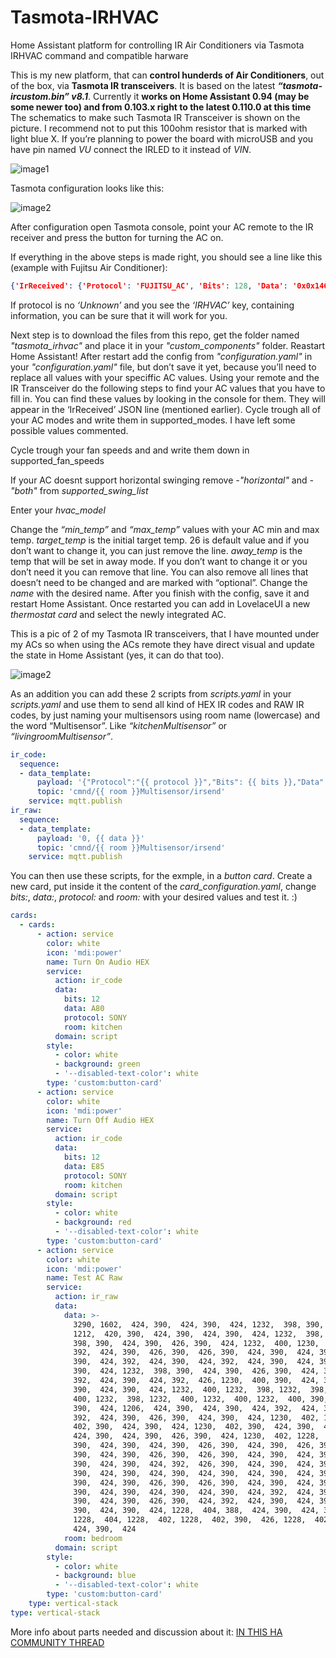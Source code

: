 # Tasmota-IRHVAC
Home Assistant platform for controlling IR Air Conditioners via Tasmota IRHVAC command and compatible harware

This is my new platform, that can **control hunderds of Air Conditioners**, out of the box, via **Tasmota IR transceivers**. It is based on the latest ***“tasmota-ircustom.bin” v8.1***. Currently it **works on Home Assistant 0.94 (may be some newer too) and from 0.103.x right to the latest 0.110.0 at this time**
The schematics to make such Tasmota IR Transceiver is shown on the picture. I recommend not to put this 100ohm resistor that is marked with light blue X. If you’re planning to power the board with microUSB and you have pin named *VU* connect the IRLED to it instead of *VIN*.

![image1](/images/schematics.jpeg)

Tasmota configuration looks like this:

![image2](/images/tasmota_config.jpeg)

After configuration open Tasmota console, point your AC remote to the IR receiver and press the button for turning the AC on.

If everything in the above steps is made right, you should see a line like this (example with Fujitsu Air Conditioner):

```json
{'IrReceived': {'Protocol': 'FUJITSU_AC', 'Bits': 128, 'Data': '0x0x1463001010FE09304013003008002025', 'Repeat': 0, 'IRHVAC': {'Vendor': 'FUJITSU_AC', 'Model': 1, 'Power': 'On', 'Mode': 'fan_only', 'Celsius': 'On', 'Temp': 20, 'FanSpeed': 'Auto', 'SwingV': 'Off', 'SwingH': 'Off', 'Quiet': 'Off', 'Turbo': 'Off', 'Econo': 'Off', 'Light': 'Off', 'Filter': 'Off', 'Clean': 'Off', 'Beep': 'Off', 'Sleep': -1}}}
```

If protocol is no *‘Unknown’* and you see the *‘IRHVAC’* key, containing information, you can be sure that it will work for you.

Next step is to download the files from this repo, get the folder named *"tasmota_irhvac"* and place it in your *"custom_components"* folder.
Reastart Home Assistant!
After restart add the config from *"configuration.yaml"* in your *"configuration.yaml"* file, but don’t save it yet, because you’ll need to replace all values with your speciffic AC values.
Using your remote and the IR Transceiver do the following steps to find your AC values that you have to fill in. You can find these values by looking in the console for them. They will appear in the ‘IrReceived’ JSON line (mentioned earlier).
Cycle trough all of your AC modes and write them in supported_modes. I have left some possible values commented.

Cycle trough your fan speeds and and write them down in supported_fan_speeds

If your AC doesnt support horizontal swinging remove *-"horizontal"* and *-"both"* from *supported_swing_list*

Enter your *hvac_model*

Change the *“min_temp”* and *“max_temp”* values with your AC min and max temp.
*target_temp* is the initial target temp. 26 is default value and if you don’t want to change it, you can just remove the line.
*away_temp* is the temp that will be set in away mode. If you don’t want to change it or you don’t need it you can remove that line.
You can also remove all lines that doesn’t need to be changed and are marked with “optional”.
Change the *name* with the desired name.
After you finish with the config, save it and restart Home Assistant. Once restarted you can add in LovelaceUI a new *thermostat card* and select the newly integrated AC.

This is a pic of 2 of my Tasmota IR transceivers, that I have mounted under my ACs so when using the ACs remote they have direct visual and update the state in Home Assistant (yes, it can do that too).

![image2](/images/multisensors.jpeg)

As an addition you can add these 2 scripts from *scripts.yaml* in your *scripts.yaml* and use them to send all kind of HEX IR codes and RAW IR codes, by just naming your multisensors using room name (lowercase) and the word “Multisensor”. Like *“kitchenMultisensor”* or *“livingroomMultisensor”*.

```yaml
ir_code:
  sequence:
  - data_template:
      payload: '{"Protocol":"{{ protocol }}","Bits": {{ bits }},"Data": 0x{{ data }}}'
      topic: 'cmnd/{{ room }}Multisensor/irsend'
    service: mqtt.publish
ir_raw:
  sequence:
  - data_template:
      payload: '0, {{ data }}'
      topic: 'cmnd/{{ room }}Multisensor/irsend'
    service: mqtt.publish
```

You can then use these scripts, for the exmple, in a *button card*. Create a new card, put inside it the content of the *card_configuration.yaml*, change *bits:*, *data:*, *protocol:* and *room:* with your desired values and test it. :)

```yaml
cards:
  - cards:
      - action: service
        color: white
        icon: 'mdi:power'
        name: Turn On Audio HEX
        service:
          action: ir_code
          data:
            bits: 12
            data: A80
            protocol: SONY
            room: kitchen
          domain: script
        style:
          - color: white
          - background: green
          - '--disabled-text-color': white
        type: 'custom:button-card'
      - action: service
        color: white
        icon: 'mdi:power'
        name: Turn Off Audio HEX
        service:
          action: ir_code
          data:
            bits: 12
            data: E85
            protocol: SONY
            room: kitchen
          domain: script
        style:
          - color: white
          - background: red
          - '--disabled-text-color': white
        type: 'custom:button-card'
      - action: service
        color: white
        icon: 'mdi:power'
        name: Test AC Raw
        service:
          action: ir_raw
          data:
            data: >-
              3290, 1602,  424, 390,  424, 390,  424, 1232,  398, 390,  424,
              1212,  420, 390,  424, 390,  424, 390,  424, 1232,  398, 1234, 
              398, 390,  424, 390,  426, 390,  424, 1232,  400, 1230,  398,
              392,  424, 390,  426, 390,  426, 390,  424, 390,  424, 390,  424,
              390,  424, 392,  424, 390,  424, 392,  424, 390,  424, 390,  424,
              390,  424, 1232,  398, 390,  424, 390,  426, 390,  424, 390,  424,
              392,  424, 390,  424, 392,  426, 1230,  400, 390,  424, 390,  426,
              390,  424, 390,  424, 1232,  400, 1232,  398, 1232,  398, 1232, 
              400, 1232,  398, 1232,  400, 1232,  400, 1232,  400, 390,  426,
              390,  424, 1206,  424, 390,  424, 390,  424, 392,  424, 390,  424,
              392,  424, 390,  426, 390,  424, 390,  424, 1230,  402, 1230, 
              402, 390,  424, 390,  424, 1230,  402, 390,  424, 390,  424, 390, 
              424, 390,  424, 390,  426, 390,  424, 1230,  402, 1228,  402,
              390,  424, 390,  424, 390,  426, 390,  424, 390,  426, 390,  424,
              390,  424, 390,  426, 390,  426, 390,  424, 390,  424, 390,  426,
              390,  424, 390,  424, 392,  426, 390,  424, 390,  424, 392,  424,
              390,  424, 390,  424, 390,  424, 390,  424, 390,  424, 390,  424,
              390,  424, 390,  426, 390,  426, 390,  424, 390,  424, 392,  424,
              390,  424, 390,  424, 390,  424, 390,  424, 392,  424, 390,  424,
              390,  424, 390,  426, 390,  424, 392,  424, 390,  424, 392,  424,
              390,  424, 390,  424, 1228,  404, 388,  424, 390,  424, 392,  424,
              1228,  404, 1228,  402, 1228,  402, 390,  426, 1228,  402, 390, 
              424, 390,  424
            room: bedroom
          domain: script
        style:
          - color: white
          - background: blue
          - '--disabled-text-color': white
        type: 'custom:button-card'
    type: vertical-stack
type: vertical-stack
```

More info about parts needed and discussion about it: [IN THIS HA COMMUNITY THREAD](https://community.home-assistant.io/t/tasmota-mqtt-irhvac-controler/162915/31)
